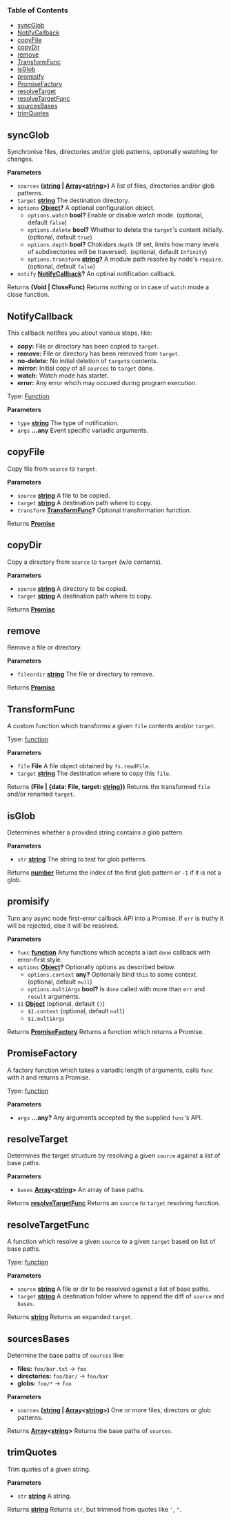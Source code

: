 <!-- Generated by documentation.js. Update this documentation by updating the source code. -->

### Table of Contents

-   [syncGlob](#syncglob)
-   [NotifyCallback](#notifycallback)
-   [copyFile](#copyfile)
-   [copyDir](#copydir)
-   [remove](#remove)
-   [TransformFunc](#transformfunc)
-   [isGlob](#isglob)
-   [promisify](#promisify)
-   [PromiseFactory](#promisefactory)
-   [resolveTarget](#resolvetarget)
-   [resolveTargetFunc](#resolvetargetfunc)
-   [sourcesBases](#sourcesbases)
-   [trimQuotes](#trimquotes)

## syncGlob

Synchronise files, directories and/or glob patterns, optionally watching for changes.

**Parameters**

-   `sources` **([string](https://developer.mozilla.org/en-US/docs/Web/JavaScript/Reference/Global_Objects/String) \| [Array](https://developer.mozilla.org/en-US/docs/Web/JavaScript/Reference/Global_Objects/Array)&lt;[string](https://developer.mozilla.org/en-US/docs/Web/JavaScript/Reference/Global_Objects/String)>)** A list of files, directories and/or glob patterns.
-   `target` **[string](https://developer.mozilla.org/en-US/docs/Web/JavaScript/Reference/Global_Objects/String)** The destination directory.
-   `options` **[Object](https://developer.mozilla.org/en-US/docs/Web/JavaScript/Reference/Global_Objects/Object)?** A optional configuration object.
    -   `options.watch` **bool?** Enable or disable watch mode. (optional, default `false`)
    -   `options.delete` **bool?** Whether to delete the `target`'s content initially. (optional, default `true`)
    -   `options.depth` **bool?** Chokidars `depth` (If set, limits how many levels of subdirectories will be traversed). (optional, default `Infinity`)
    -   `options.transform` **[string](https://developer.mozilla.org/en-US/docs/Web/JavaScript/Reference/Global_Objects/String)?** A module path resolve by node's `require`. (optional, default `false`)
-   `notify` **[NotifyCallback](#notifycallback)?** An optinal notification callback.

Returns **(Void | CloseFunc)** Returns nothing or in case of `watch` mode a close function.

## NotifyCallback

This callback notifies you about various steps, like:

-   **copy:** File or directory has been copied to `target`.
-   **remove:** File or directory has been removed from `target`.
-   **no-delete:** No initial deletion of `target`s contents.
-   **mirror:** Initial copy of all `sources` to `target` done.
-   **watch:** Watch mode has startet.
-   **error:** Any error whcih may occured during program execution.

Type: [Function](https://developer.mozilla.org/en-US/docs/Web/JavaScript/Reference/Statements/function)

**Parameters**

-   `type` **[string](https://developer.mozilla.org/en-US/docs/Web/JavaScript/Reference/Global_Objects/String)** The type of notification.
-   `args` **...any** Event specific variadic arguments.

## copyFile

Copy file from `source` to `target`.

**Parameters**

-   `source` **[string](https://developer.mozilla.org/en-US/docs/Web/JavaScript/Reference/Global_Objects/String)** A file to be copied.
-   `target` **[string](https://developer.mozilla.org/en-US/docs/Web/JavaScript/Reference/Global_Objects/String)** A destination path where to copy.
-   `transform` **[TransformFunc](#transformfunc)?** Optional transformation function.

Returns **[Promise](https://developer.mozilla.org/en-US/docs/Web/JavaScript/Reference/Global_Objects/Promise)** 

## copyDir

Copy a directory from `source` to `target` (w/o contents).

**Parameters**

-   `source` **[string](https://developer.mozilla.org/en-US/docs/Web/JavaScript/Reference/Global_Objects/String)** A directory to be copied.
-   `target` **[string](https://developer.mozilla.org/en-US/docs/Web/JavaScript/Reference/Global_Objects/String)** A destination path where to copy.

Returns **[Promise](https://developer.mozilla.org/en-US/docs/Web/JavaScript/Reference/Global_Objects/Promise)** 

## remove

Remove a file or directory.

**Parameters**

-   `fileordir` **[string](https://developer.mozilla.org/en-US/docs/Web/JavaScript/Reference/Global_Objects/String)** The file or directory to remove.

Returns **[Promise](https://developer.mozilla.org/en-US/docs/Web/JavaScript/Reference/Global_Objects/Promise)** 

## TransformFunc

A custom function which transforms a given `file` contents and/or `target`.

Type: [function](https://developer.mozilla.org/en-US/docs/Web/JavaScript/Reference/Statements/function)

**Parameters**

-   `file` **File** A file object obtained by `fs.readFile`.
-   `target` **[string](https://developer.mozilla.org/en-US/docs/Web/JavaScript/Reference/Global_Objects/String)** The destination where to copy this `file`.

Returns **(File | {data: File, target: [string](https://developer.mozilla.org/en-US/docs/Web/JavaScript/Reference/Global_Objects/String)})** Returns the transformed `file` and/or renamed `target`.

## isGlob

Determines whether a provided string contains a glob pattern.

**Parameters**

-   `str` **[string](https://developer.mozilla.org/en-US/docs/Web/JavaScript/Reference/Global_Objects/String)** The string to test for glob patterns.

Returns **[number](https://developer.mozilla.org/en-US/docs/Web/JavaScript/Reference/Global_Objects/Number)** Returns the index of the first glob pattern or `-1` if it is not a glob.

## promisify

Turn any async node first-error callback API into a Promise.
If `err` is truthy it will be rejected, else it will be resolved.

**Parameters**

-   `func` **[function](https://developer.mozilla.org/en-US/docs/Web/JavaScript/Reference/Statements/function)** Any functions which accepts a last `done` callback with error-first style.
-   `options` **[Object](https://developer.mozilla.org/en-US/docs/Web/JavaScript/Reference/Global_Objects/Object)?** Optionally options as described below.
    -   `options.context` **any?** Optionally bind `this` to some context. (optional, default `null`)
    -   `options.multiArgs` **bool?** Is `done` called with more than `err` and `result` arguments.
-   `$1` **[Object](https://developer.mozilla.org/en-US/docs/Web/JavaScript/Reference/Global_Objects/Object)**  (optional, default `{}`)
    -   `$1.context`   (optional, default `null`)
    -   `$1.multiArgs`  

Returns **[PromiseFactory](#promisefactory)** Returns a function which returns a Promise.

## PromiseFactory

A factory function which takes a variadic length of arguments, calls `func` with it and returns a Promise.

Type: [function](https://developer.mozilla.org/en-US/docs/Web/JavaScript/Reference/Statements/function)

**Parameters**

-   `args` **...any?** Any arguments accepted by the supplied `func`'s API.

## resolveTarget

Determines the target structure by resolving a given `source` against a list of base paths.

**Parameters**

-   `bases` **[Array](https://developer.mozilla.org/en-US/docs/Web/JavaScript/Reference/Global_Objects/Array)&lt;[string](https://developer.mozilla.org/en-US/docs/Web/JavaScript/Reference/Global_Objects/String)>** An array of base paths.

Returns **[resolveTargetFunc](#resolvetargetfunc)** Returns an `source` to `target` resolving function.

## resolveTargetFunc

A function which resolve a given `source` to a given `target` based on list of base paths.

Type: [function](https://developer.mozilla.org/en-US/docs/Web/JavaScript/Reference/Statements/function)

**Parameters**

-   `source` **[string](https://developer.mozilla.org/en-US/docs/Web/JavaScript/Reference/Global_Objects/String)** A file or dir to be resolved against a list of base paths.
-   `target` **[string](https://developer.mozilla.org/en-US/docs/Web/JavaScript/Reference/Global_Objects/String)** A destination folder where to append the diff of `source` and `bases`.

Returns **[string](https://developer.mozilla.org/en-US/docs/Web/JavaScript/Reference/Global_Objects/String)** Returns an expanded `target`.

## sourcesBases

Determine the base paths of `sources` like:

-   **files:** `foo/bar.txt` -> `foo`
-   **directories:** `foo/bar/` -> `foo/bar`
-   **globs:** `foo/*` -> `foo`

**Parameters**

-   `sources` **([string](https://developer.mozilla.org/en-US/docs/Web/JavaScript/Reference/Global_Objects/String) \| [Array](https://developer.mozilla.org/en-US/docs/Web/JavaScript/Reference/Global_Objects/Array)&lt;[string](https://developer.mozilla.org/en-US/docs/Web/JavaScript/Reference/Global_Objects/String)>)** One or more files, directors or glob patterns.

Returns **[Array](https://developer.mozilla.org/en-US/docs/Web/JavaScript/Reference/Global_Objects/Array)&lt;[string](https://developer.mozilla.org/en-US/docs/Web/JavaScript/Reference/Global_Objects/String)>** Returns the base paths of `sources`.

## trimQuotes

Trim quotes of a given string.

**Parameters**

-   `str` **[string](https://developer.mozilla.org/en-US/docs/Web/JavaScript/Reference/Global_Objects/String)** A string.

Returns **[string](https://developer.mozilla.org/en-US/docs/Web/JavaScript/Reference/Global_Objects/String)** Returns `str`, but trimmed from quotes like `'`, `"`.
